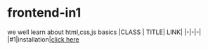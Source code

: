 # frontend-in1
 we well learn about html,css,js basics
|CLASS | TITLE| LINK|
|-|-|-|
|#1|installation|[click here](./classes/class.md)
